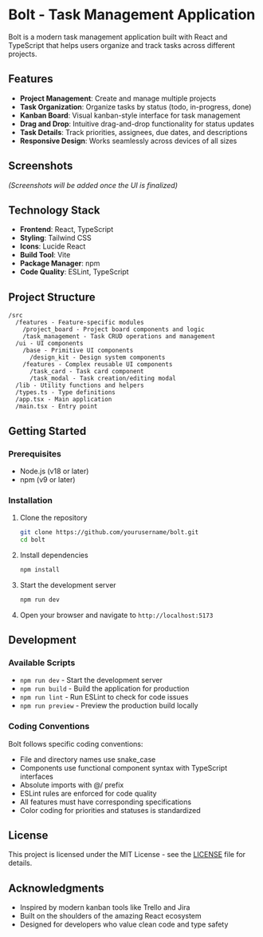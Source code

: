 # Bolt - Task Management Application

Bolt is a modern task management application built with React and TypeScript that helps users organize and track tasks across different projects.

## Features

- **Project Management**: Create and manage multiple projects
- **Task Organization**: Organize tasks by status (todo, in-progress, done)
- **Kanban Board**: Visual kanban-style interface for task management
- **Drag and Drop**: Intuitive drag-and-drop functionality for status updates
- **Task Details**: Track priorities, assignees, due dates, and descriptions
- **Responsive Design**: Works seamlessly across devices of all sizes

## Screenshots

*(Screenshots will be added once the UI is finalized)*

## Technology Stack

- **Frontend**: React, TypeScript
- **Styling**: Tailwind CSS
- **Icons**: Lucide React
- **Build Tool**: Vite
- **Package Manager**: npm
- **Code Quality**: ESLint, TypeScript

## Project Structure

```
/src
  /features - Feature-specific modules
    /project_board - Project board components and logic
    /task_management - Task CRUD operations and management
  /ui - UI components
    /base - Primitive UI components
      /design_kit - Design system components
    /features - Complex reusable UI components
      /task_card - Task card component
      /task_modal - Task creation/editing modal
  /lib - Utility functions and helpers
  /types.ts - Type definitions
  /app.tsx - Main application
  /main.tsx - Entry point
```

## Getting Started

### Prerequisites

- Node.js (v18 or later)
- npm (v9 or later)

### Installation

1. Clone the repository
   ```bash
   git clone https://github.com/yourusername/bolt.git
   cd bolt
   ```

2. Install dependencies
   ```bash
   npm install
   ```

3. Start the development server
   ```bash
   npm run dev
   ```

4. Open your browser and navigate to `http://localhost:5173`

## Development

### Available Scripts

- `npm run dev` - Start the development server
- `npm run build` - Build the application for production
- `npm run lint` - Run ESLint to check for code issues
- `npm run preview` - Preview the production build locally

### Coding Conventions

Bolt follows specific coding conventions:

- File and directory names use snake_case
- Components use functional component syntax with TypeScript interfaces
- Absolute imports with @/ prefix
- ESLint rules are enforced for code quality
- All features must have corresponding specifications
- Color coding for priorities and statuses is standardized

## License

This project is licensed under the MIT License - see the [LICENSE](LICENSE) file for details.

## Acknowledgments

- Inspired by modern kanban tools like Trello and Jira
- Built on the shoulders of the amazing React ecosystem
- Designed for developers who value clean code and type safety
